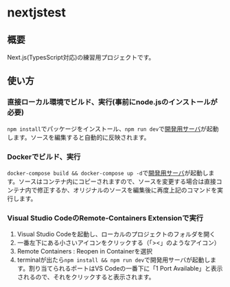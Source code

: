 # nextjstest

## 概要
Next.js(TypesScript対応)の練習用プロジェクトです。

## 使い方
### 直接ローカル環境でビルド、実行(事前にnode.jsのインストールが必要)
`npm install`でパッケージをインストール、`npm run dev`で[開発用サーバ](http://localhost)が起動します。ソースを編集すると自動的に反映されます。

### Dockerでビルド、実行
`docker-compose build && docker-compose up -d`で[開発用サーバ](http://localhost:8000)が起動します。ソースはコンテナ内にコピーされますので、ソースを変更する場合は直接コンテナ内で修正するか、オリジナルのソースを編集後に再度上記のコマンドを実行します。

### Visual Studio CodeのRemote-Containers Extensionで実行
1. Visual Studio Codeを起動し、ローカルのプロジェクトのフォルダを開く
1. 一番左下にある小さいアイコンをクリックする（「><」のようなアイコン）
1. Remote Containers : Reopen in Containerを選択
1. terminalが出たら`npm install && npm run dev`で開発用サーバが起動します。割り当てられるポートはVS Codeの一番下に「1 Port Available」と表示されるので、それをクリックすると表示されます。
